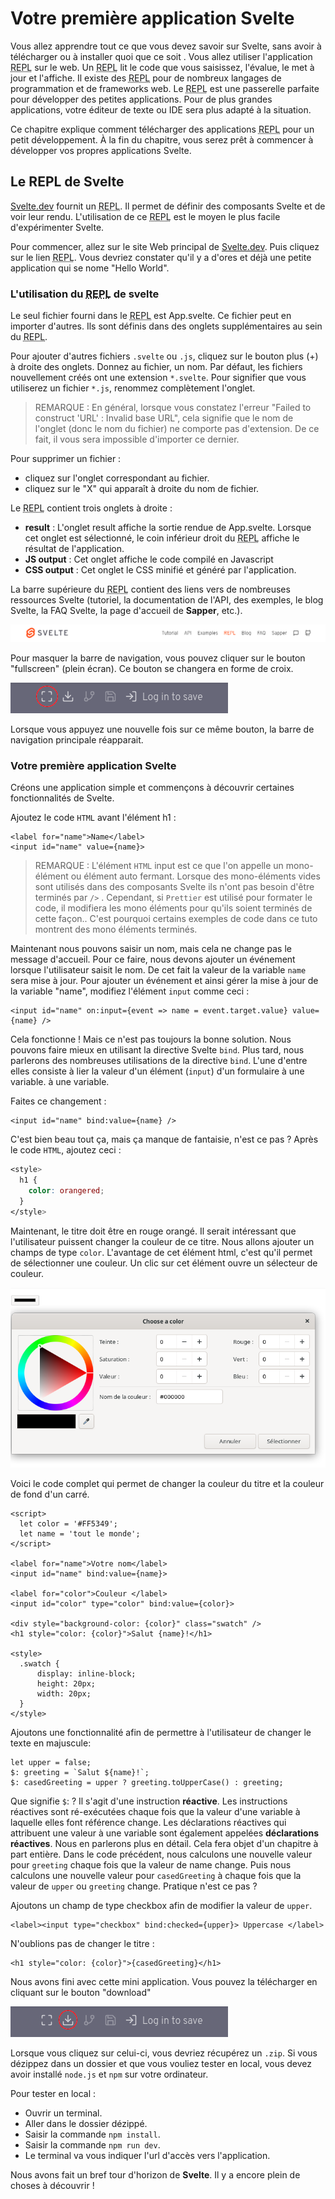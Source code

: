 
# Votre première application Svelte

Vous allez apprendre tout ce que vous devez savoir sur Svelte, sans avoir à télécharger ou à installer quoi que ce soit . Vous allez utiliser l'application <abbr title="Read, Evaluate, Print, Loop">REPL</abbr> sur le web. Un <abbr title="Read, Evaluate, Print, Loop">REPL</abbr> lit le code que vous saisissez, l'évalue, le met à jour et l'affiche. Il existe des <abbr title="Read, Evaluate, Print, Loop">REPL</abbr> pour de nombreux langages de programmation et de frameworks web. Le <abbr title="Read, Evaluate, Print, Loop">REPL</abbr> est une passerelle parfaite pour développer des petites applications. Pour de plus grandes applications, votre éditeur de texte ou IDE sera plus adapté à la situation.

Ce chapitre explique comment télécharger des applications <abbr title="Read, Evaluate, Print, Loop">REPL</abbr> pour un petit développement.  À la fin du chapitre, vous serez prêt à commencer à développer vos propres applications Svelte.

## Le REPL de Svelte

[Svelte.dev](https://svelte.dev) fournit un <abbr title="Read, Evaluate, Print, Loop">REPL</abbr>. Il permet de définir des composants Svelte et de voir leur rendu. L'utilisation de ce <abbr title="Read, Evaluate, Print, Loop">REPL</abbr> est le moyen le plus facile d'expérimenter Svelte.

Pour commencer, allez sur le site Web principal de [Svelte.dev](https://svelte.dev). Puis cliquez sur le lien <abbr title="Read, Evaluate, Print, Loop">REPL</abbr>. Vous devriez constater qu'il y a d'ores et déjà une petite application qui se nome "Hello World".

### L'utilisation du <abbr title="Read, Evaluate, Print, Loop">REPL</abbr> de svelte

Le seul fichier fourni dans le <abbr title="Read, Evaluate, Print, Loop">REPL</abbr> est App.svelte. Ce fichier peut en importer d'autres. Ils sont définis dans des onglets supplémentaires au sein du <abbr title="Read, Evaluate, Print, Loop">REPL</abbr>.

Pour ajouter d'autres fichiers `.svelte` ou `.js`, cliquez sur le bouton plus (+) à droite des onglets. Donnez au fichier, un nom. Par défaut, les fichiers nouvellement créés ont une extension `*.svelte`. Pour signifier que vous utiliserez un fichier `*.js`, renommez complètement l'onglet.

> REMARQUE : En général, lorsque vous constatez l'erreur "Failed to construct 'URL' : Invalid base URL", cela signifie que le nom de l'onglet (donc le nom du fichier) ne comporte pas d'extension. De ce fait, il vous sera impossible d'importer ce dernier.

Pour supprimer un fichier :
- cliquez sur l'onglet correspondant au fichier.
- cliquez sur le "X" qui apparaît à droite du nom de fichier.

Le <abbr title="Read, Evaluate, Print, Loop">REPL</abbr> contient trois onglets à droite :
- **result** : L'onglet result affiche la sortie rendue de App.svelte. Lorsque cet onglet est sélectionné, le coin inférieur droit du <abbr title="Read, Evaluate, Print, Loop">REPL</abbr> affiche le résultat de l'application.
- **JS output** : Cet onglet affiche le code compilé en Javascript
- **CSS output** : Cet onglet le CSS minifié et généré par l'application.

La barre supérieure du <abbr title="Read, Evaluate, Print, Loop">REPL</abbr> contient des liens vers de nombreuses ressources Svelte (tutoriel, la documentation de l'API, des exemples, le blog Svelte, la FAQ Svelte, la page d'accueil de **Sapper**, etc.).

![barre supérieure](images/chap-1/top-bar-svelte.png)

Pour masquer la barre de navigation, vous pouvez cliquer sur le bouton "fullscreen" (plein écran). Ce bouton se changera en forme de croix.

![barre supérieure](images/chap-1/fullscreen.png)

Lorsque vous appuyez une nouvelle fois sur ce même bouton, la barre de navigation principale réapparait.

###  Votre première application Svelte

Créons une application simple et commençons à découvrir certaines fonctionnalités de Svelte.

Ajoutez le code `HTML` avant l'élément h1 :

```svelte
<label for="name">Name</label>
<input id="name" value={name}>
```

> REMARQUE : L'élément `HTML` input est ce que l'on appelle un mono-élément ou élément auto fermant. Lorsque des mono-éléments vides sont utilisés dans des composants Svelte ils n'ont pas besoin d'être terminés par `/>` . Cependant, si `Prettier` est utilisé pour formater le code, il modifiera les mono éléments pour qu'ils soient terminés de cette façon.. C'est pourquoi certains exemples de code dans ce tuto montrent des mono éléments terminés.

Maintenant nous pouvons saisir un nom, mais cela ne change pas le message d'accueil. Pour ce faire, nous devons ajouter un événement  lorsque l'utilisateur saisit le nom. De cet fait la valeur de la variable `name` sera mise à jour.
Pour ajouter un événement et ainsi gérer la mise à jour de la variable "name", modifiez l'élément `input` comme ceci :

```svelte
<input id="name" on:input={event => name = event.target.value} value={name} />
```

Cela fonctionne ! Mais ce n'est pas toujours la bonne solution. Nous pouvons faire mieux en utilisant la directive Svelte `bind`. Plus tard, nous parlerons des nombreuses utilisations de la directive `bind`. L'une d'entre elles consiste à lier la valeur d'un élément (`input`) d'un formulaire à une variable.
à une variable.

Faites ce changement :

```svelte
<input id="name" bind:value={name} />
```

C'est bien beau tout ça, mais ça manque de fantaisie, n'est ce pas ? Après le code `HTML`, ajoutez ceci :

```css
<style>
  h1 {
    color: orangered;
  }
</style>
```

Maintenant, le titre doit être en rouge orangé. Il serait intéressant que l'utilisateur puissent changer la couleur de ce titre. Nous allons ajouter un champs de type `color`. L'avantage de cet élément html, c'est qu'il permet de sélectionner une couleur. Un clic sur cet élément ouvre un sélecteur de couleur.

![sélecteur de couleurs](./images/chap-1/colorpicker.png)

Voici le code complet qui permet de changer la couleur du titre et la couleur de fond d'un carré.

```svelte
<script>
  let color = '#FF5349';
  let name = 'tout le monde';
</script>

<label for="name">Votre nom</label>
<input id="name" bind:value={name}>

<label for="color">Couleur </label>
<input id="color" type="color" bind:value={color}>

<div style="background-color: {color}" class="swatch" />
<h1 style="color: {color}">Salut {name}!</h1>

<style>
  .swatch {
      display: inline-block;
      height: 20px;
      width: 20px;
  }
</style>
```

Ajoutons une fonctionnalité afin de permettre à l'utilisateur de changer le texte en majuscule:

```svelte
let upper = false;
$: greeting = `Salut ${name}!`;
$: casedGreeting = upper ? greeting.toUpperCase() : greeting;
```

Que signifie `$`: ? Il s'agit d'une instruction **réactive**. Les instructions réactives sont ré-exécutées chaque fois que la valeur d'une variable à laquelle elles font référence change. 
Les déclarations réactives qui attribuent une valeur à une variable sont également appelées **déclarations réactives**. Nous en parlerons plus en détail. Cela fera objet d'un chapitre à part entière.
Dans le code précédent, nous calculons une nouvelle valeur pour `greeting` chaque fois que la valeur de name change. Puis nous calculons une nouvelle valeur pour `casedGreeting` à chaque fois que la valeur de `upper` ou `greeting` change. Pratique n'est ce pas ? 

Ajoutons un champ de type checkbox afin de modifier la valeur de `upper`.

```svelte
<label><input type="checkbox" bind:checked={upper}> Uppercase </label>
```

N'oublions pas de changer le titre :

```svelte
<h1 style="color: {color}">{casedGreeting}</h1>
```

Nous avons fini avec cette mini application. Vous pouvez la télécharger en cliquant sur le bouton "download"

![Bouton download](./images/chap-1/download.png)

Lorsque vous cliquez sur celui-ci, vous devriez récupérez un `.zip`. Si vous dézippez dans un dossier et que vous vouliez tester en local, vous devez avoir installé `node.js` et `npm` sur votre ordinateur.

Pour tester en local :
- Ouvrir un terminal.
- Aller dans le dossier dézippé.
- Saisir la commande `npm install`.
- Saisir la commande `npm run dev`.
- Le terminal va vous indiquer l'url d'accès vers l'application.

Nous avons fait un bref tour d'horizon de **Svelte**. Il y a encore plein de choses à découvrir !
